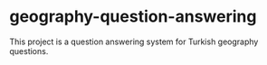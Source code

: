 # geography-question-answering
This project is a question answering system for Turkish geography questions.
